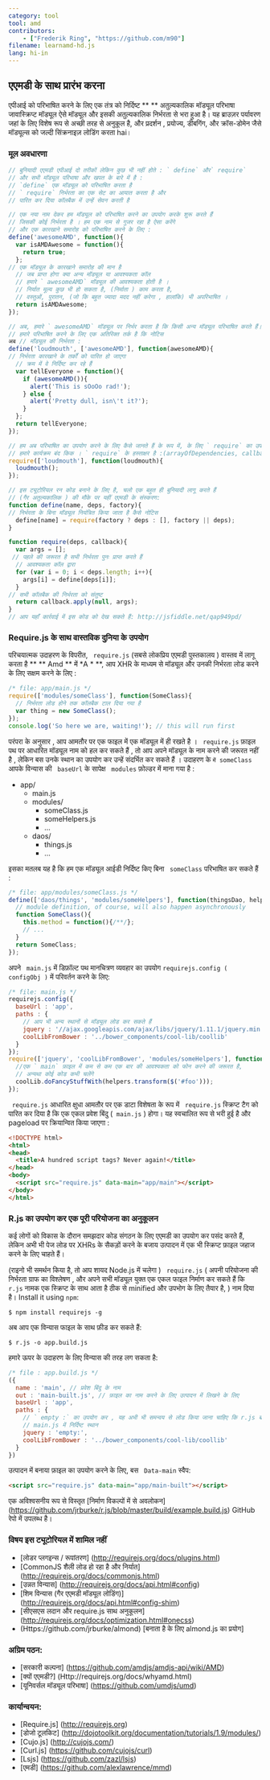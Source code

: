 ```yaml
---
category: tool
tool: amd
contributors:
    - ["Frederik Ring", "https://github.com/m90"]
filename: learnamd-hd.js
lang: hi-in
---
```

## एएमडी के साथ प्रारंभ करना

एपीआई को परिभाषित करने के लिए एक तंत्र को निर्दिष्ट ** ** अतुल्यकालिक मॉड्यूल परिभाषा
जावास्क्रिप्ट मॉड्यूल ऐसे मॉड्यूल और इसकी अतुल्यकालिक निर्भरता से भरा हुआ है। यह ब्राउज़र पर्यावरण जहां के लिए विशेष रूप से अच्छी तरह से अनुकूल है, और प्रदर्शन , प्रयोज्य, डीबगिंग, और क्रॉस-डोमेन जैसे मॉड्यूल्स को जल्दी सिंक्रनाइज़ लोडिंग करता hai।

### मूल अवधारणा

```javascript
// बुनियादी एएमडी एपीआई दो तरीकों लेकिन कुछ भी नहीं होते : ` define` और` require`
// और सभी मॉड्यूल परिभाषा और खपत के बारे में है :
// `define` एक मॉड्यूल को परिभाषित करता है
// ` require` निर्भरता का एक सेट का आयात करता है और
// पारित कर दिया कॉलबैक में उन्हें सेवन करती है

// एक नया नाम देकर हम मॉड्यूल को परिभाषित करने का उपयोग करके शुरू करते हैं
// जिसकी कोई निर्भरता है । हम एक नाम से गुजर रहा है ऐसा करेंगे
// और एक कारखाने समारोह को परिभाषित करने के लिए :
define('awesomeAMD', function(){
  var isAMDAwesome = function(){
    return true;
  };
// एक मॉड्यूल के कारखाने समारोह की मान है
  // जब प्राप्त होगा क्या अन्य मॉड्यूल या आवश्यकता कॉल
  // हमारे ` awesomeAMD` मॉड्यूल की आवश्यकता होती है ।
  // निर्यात मूल्य कुछ भी हो सकता है, (निर्माता ) काम करता है,
  // वस्तुओं, पुरातन, (जो कि बहुत ज्यादा मदद नहीं करेगा , हालांकि) भी अपरिभाषित ।
  return isAMDAwesome;
});

// अब, हमारे ` awesomeAMD` मॉड्यूल पर निर्भर करता है कि किसी अन्य मॉड्यूल परिभाषित करते हैं।
// हमारे परिभाषित करने के लिए एक अतिरिक्त तर्क है कि नोटिस
अब // मॉड्यूल की निर्भरता :
define('loudmouth', ['awesomeAMD'], function(awesomeAMD){
// निर्भरता कारखाने के तर्कों को पारित हो जाएगा
  // क्रम में वे निर्दिष्ट कर रहे हैं
  var tellEveryone = function(){
    if (awesomeAMD()){
      alert('This is sOoOo rad!');
    } else {
      alert('Pretty dull, isn\'t it?');
    }
  };
  return tellEveryone;
});

// हम अब परिभाषित का उपयोग करने के लिए कैसे जानते हैं के रूप में, के लिए ` require` का उपयोग करते हैं
// हमारे कार्यक्रम बंद किक । ` require` के हस्ताक्षर है :(arrayOfDependencies, callback)`.
require(['loudmouth'], function(loudmouth){
  loudmouth();
});

// इस ट्यूटोरियल रन कोड बनाने के लिए है, चलो एक बहुत ही बुनियादी लागू करते हैं
// (गैर अतुल्यकालिक ) की मौके पर यहीं एएमडी के संस्करण:
function define(name, deps, factory){
// निर्भरता के बिना मॉड्यूल नियंत्रित किया जाता है कैसे नोटिस
  define[name] = require(factory ? deps : [], factory || deps);
}

function require(deps, callback){
  var args = [];
 // पहले की जरूरत है सभी निर्भरता पुनः प्राप्त करते हैं
  // आवश्यकता कॉल द्वारा
  for (var i = 0; i < deps.length; i++){
    args[i] = define[deps[i]];
  }
// सभी कॉलबैक की निर्भरता को संतुष्ट
  return callback.apply(null, args);
}
// आप यहाँ कार्रवाई में इस कोड को देख सकते हैं: http://jsfiddle.net/qap949pd/
```

### Require.js के साथ वास्तविक दुनिया के उपयोग

परिचयात्मक उदाहरण के विपरीत, ` require.js` (सबसे लोकप्रिय एएमडी पुस्तकालय ) वास्तव में लागू करता है ** ** Amd ** में  *A * **, आप XHR के माध्यम से  मॉड्यूल और उनकी निर्भरता लोड करने के लिए सक्षम करने के लिए :

```javascript
/* file: app/main.js */
require(['modules/someClass'], function(SomeClass){
  // निर्भरता लोड होने तक कॉलबैक टाल दिया गया है
  var thing = new SomeClass();
});
console.log('So here we are, waiting!'); // this will run first
```

परंपरा के अनुसार , आप आमतौर पर एक फाइल में एक मॉड्यूल में ही रखते है । ` require.js` फ़ाइल पथ पर आधारित मॉड्यूल नाम को हल कर सकते हैं , तो आप अपने मॉड्यूल के नाम करने की जरूरत नहीं है , लेकिन बस उनके स्थान का उपयोग कर उन्हें संदर्भित कर सकते हैं । उदाहरण के `में someClass` आपके विन्यास की ` baseUrl` के सापेक्ष ` modules` फ़ोल्डर में माना गया है :

* app/
  * main.js
  * modules/
    * someClass.js
    * someHelpers.js
    * ...
  * daos/
    * things.js
    * ...

इसका मतलब यह है कि हम एक मॉड्यूल आईडी निर्दिष्ट किए बिना ` someClass` परिभाषित कर सकते हैं :

```javascript
/* file: app/modules/someClass.js */
define(['daos/things', 'modules/someHelpers'], function(thingsDao, helpers){
  // module definition, of course, will also happen asynchronously
  function SomeClass(){
    this.method = function(){/**/};
    // ...
  }
  return SomeClass;
});
```

अपने ` main.js` में डिफ़ॉल्ट पथ मानचित्रण व्यवहार का उपयोग ` requirejs.config ( configObj ) ` में परिवर्तन करने के लिए:

```javascript
/* file: main.js */
requirejs.config({
  baseUrl : 'app',
  paths : {
    // आप भी अन्य स्थानों से मॉड्यूल लोड कर सकते हैं
    jquery : '//ajax.googleapis.com/ajax/libs/jquery/1.11.1/jquery.min',
    coolLibFromBower : '../bower_components/cool-lib/coollib'
  }
});
require(['jquery', 'coolLibFromBower', 'modules/someHelpers'], function($, coolLib, helpers){
  //एक ` main` फ़ाइल में कम से कम एक बार की आवश्यकता को फोन करने की जरूरत है,
  // अन्यथा कोई कोड कभी चलेंगे
  coolLib.doFancyStuffWith(helpers.transform($('#foo')));
});
```

` require.js` आधारित क्षुधा आमतौर पर एक डाटा विशेषता के रूप में ` require.js` स्क्रिप्ट टैग को पारित कर दिया है कि एक एकल प्रवेश बिंदु (` main.js` ) होगा। यह स्वचालित रूप से भरी हुई है और pageload पर क्रियान्वित किया जाएगा :

```html
<!DOCTYPE html>
<html>
<head>
  <title>A hundred script tags? Never again!</title>
</head>
<body>
  <script src="require.js" data-main="app/main"></script>
</body>
</html>
```

### R.js का उपयोग कर एक पूरी परियोजना का अनुकूलन

कई लोगों को विकास के दौरान समझदार कोड संगठन के लिए एएमडी का उपयोग कर पसंद करते हैं, लेकिन अभी भी पेज लोड पर XHRs के सैकड़ों करने के बजाय उत्पादन में एक भी स्क्रिप्ट फ़ाइल जहाज करने के लिए चाहते हैं।

(राइनो भी समर्थन किया है, तो आप शायद Node.js में चलेगा ) ` require.js` ( अपनी परियोजना की निर्भरता ग्राफ का विश्लेषण , और अपने सभी मॉड्यूल युक्त एक एकल फाइल निर्माण कर सकते हैं कि ` r.js` नामक एक स्क्रिप्ट के साथ आता है ठीक से minified और उपभोग के लिए तैयार है, ) नाम दिया है।
Install it using `npm`:

```shell
$ npm install requirejs -g
```

अब आप एक विन्यास फाइल के साथ फ़ीड कर सकते हैं:

```shell
$ r.js -o app.build.js
```

हमारे ऊपर के उदाहरण के लिए विन्यास की तरह लग सकता है:

```javascript
/* file : app.build.js */
({
  name : 'main', // प्रवेश बिंदु के नाम
  out : 'main-built.js', // फ़ाइल का नाम करने के लिए उत्पादन में लिखने के लिए
  baseUrl : 'app',
  paths : {
    // ` empty :` का उपयोग कर , यह अभी भी समन्वय से लोड किया जाना चाहिए कि r.js बताता है
    // main.js में निर्दिष्ट स्थान
    jquery : 'empty:',
    coolLibFromBower : '../bower_components/cool-lib/coollib'
  }
})
```

उत्पादन में बनाया फ़ाइल का उपयोग करने के लिए, बस ` Data-main` स्वैप:

```html
<script src="require.js" data-main="app/main-built"></script>
```

एक अविश्वसनीय रूप से विस्तृत [निर्माण विकल्पों में से अवलोकन] (https://github.com/jrburke/r.js/blob/master/build/example.build.js) GitHub रेपो में उपलब्ध है।

### विषय इस ट्यूटोरियल में शामिल नहीं
* [लोडर प्लगइन्स / रूपांतरण] (http://requirejs.org/docs/plugins.html)
* [CommonJS शैली लोड हो रहा है और निर्यात] (http://requirejs.org/docs/commonjs.html)
* [उन्नत विन्यास] (http://requirejs.org/docs/api.html#config)
* [शिम विन्यास (गैर एएमडी मॉड्यूल लोडिंग)] (http://requirejs.org/docs/api.html#config-shim)
* [सीएसएस लदान और require.js साथ अनुकूलन] (http://requirejs.org/docs/optimization.html#onecss)
* (Https://github.com/jrburke/almond) [बनाता है के लिए almond.js का प्रयोग]

### अग्रिम पठन:

* [सरकारी कल्पना] (https://github.com/amdjs/amdjs-api/wiki/AMD)
* [क्यों एएमडी?] (Http://requirejs.org/docs/whyamd.html)
* [यूनिवर्सल मॉड्यूल परिभाषा] (https://github.com/umdjs/umd)

### कार्यान्वयन:

* [Require.js] (http://requirejs.org)
* [डोजो टूलकिट] (http://dojotoolkit.org/documentation/tutorials/1.9/modules/)
* [Cujo.js] (http://cujojs.com/)
* [Curl.js] (https://github.com/cujojs/curl)
* [Lsjs] (https://github.com/zazl/lsjs)
* [एमडी] (https://github.com/alexlawrence/mmd)
